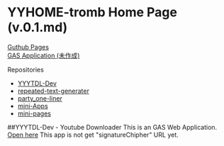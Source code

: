 # YYHOME-tromb Home Page (v.0.1.md)  

[Guthub Pages](https://yyhome-tromb.github.io/)  
[GAS Application (未作成)]()


Repositories
- [YYYTDL-Dev](https://github.com/yyhome-tromb/YYYTDL-Dev)
- [repeated-text-generater](https://github.com/yyhome-tromb/repeated-text-generater)
- [party_one-liner](https://github.com/yyhome-tromb/party_one-liner)
- [mini-Apps](https://github.com/yyhome-tromb/mini-Apps)
- [mini-pages](https://github.com/yyhome-tromb/mini-pages)
  
##YYYTDL-Dev - Youtube Downloader
This is an GAS Web Application.
[Open here](https://script.google.com/macros/s/AKfycbzmBmBuIIqtqzKDj9XtkFD_K8fhEq4pXvhIw_E3V1JeQHP8ttEjBScownmCpfWbU4lf/exec)
This app is not get "signatureChipher" URL yet.
